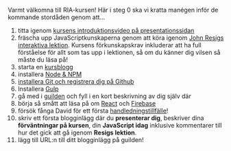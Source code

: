 Varmt välkomna till RIA-kursen! Här i steg 0 ska vi kratta manégen inför de kommande stordåden genom att...

1.    titta igenom [kursens introduktionsvideo på presentationssidan](../om-2)
1.    fräscha upp JavaScriptkunskaperna genom att köra igenom [John Resigs interaktiva lektion](http://ejohn.org/apps/learn/). Kursens förkunskapskrav inkluderar att ha full förståelse för allt som tas upp i lektionen, så om du känner dig vilsen så måste du läsa på!
4.    starta en [kursblogg](../blog)
2.    installera [Node & NPM](../node-och-npm)
3.    [installera Git och registrera dig på Github](../git-github)
3.    Installera [Gulp](../gulp)
5.    gå med i [guilden](../guilden) och fyll i en kort beskrivning av dig själv där
6.    börja så smått att läsa på om [React](../react) och [Firebase](../firebase)
6.    försök fånga David för ett första [handledningstillfälle](../handledning)!
7.    skriv ett första blogginlägg där du **presenterar dig**, beskriver dina **förväntningar på kursen**, din **JavaScript idag** inklusive kommentarer till hur det gick att gå igenom **Resigs lektion**.
8.    lägg till URL:n till ditt blogginlägg på guilden!